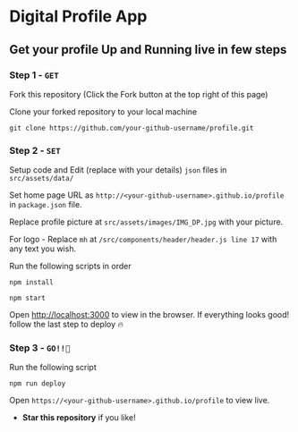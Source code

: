 # Digital Profile App



## Get your profile Up and Running live in few steps

### Step 1 - `GET`
Fork this repository (Click the Fork button at the top right of this page)

Clone your forked repository to your local machine
```
git clone https://github.com/your-github-username/profile.git
```

### Step 2 - `SET`
Setup code and Edit (replace with your details) `json` files in `src/assets/data/`

Set home page URL as `http://<your-github-username>.github.io/profile` in `package.json` file.

Replace profile picture at `src/assets/images/IMG_DP.jpg` with your picture.

For logo - Replace `mh` at `/src/components/header/header.js line 17`  with any text you wish.

Run the following scripts in order
```
npm install
```
```
npm start
```
Open [http://localhost:3000](http://localhost:3000) to view in the browser.
If everything looks good! follow the last step to deploy 🔥


### Step 3 - `GO!!🎉`

Run the following script
```
npm run deploy
```


Open `https://<your-github-username>.github.io/profile` to view live.

* __Star this repository__ if you like!


